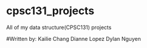 # cpsc131_projects

All of my data structure(CPSC131) projects

#Written by:
Kailie Chang
Dianne Lopez
Dylan Nguyen
